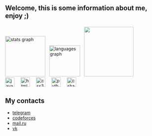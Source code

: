 <h2 align="left">Welcome, this is some information about me, enjoy ;)</h2>

###

<div align="left">
  <img src="https://github-readme-stats.vercel.app/api?username=Tipok3465&hide_title=false&hide_rank=false&show_icons=true&include_all_commits=true&count_private=true&disable_animations=false&theme=dracula&locale=en&hide_border=false" height="130" alt="stats graph"  />
  <img width="5" />
  <img src="https://github-readme-stats.vercel.app/api/top-langs?username=Tipok3465&locale=en&hide_title=false&layout=compact&card_width=320&langs_count=5&theme=dracula&hide_border=false" height="100" alt="languages graph"  />
  <img width="5" />
  <img height="160" src="https://gifs.obs.ru-moscow-1.hc.sbercloud.ru/eef685eda3e1e5119037df64cba54f2e921f83863fbb2c7391c8e0f34836ca51.gif"  />
</div>

<div align="left">
  <img src="https://cdn.jsdelivr.net/gh/devicons/devicon/icons/javascript/javascript-original.svg" height="30" alt="javascript logo"  />
  <img width="12" />
  <img src="https://cdn.jsdelivr.net/gh/devicons/devicon/icons/html5/html5-original.svg" height="30" alt="html5 logo"  />
  <img width="12" />
  <img src="https://cdn.jsdelivr.net/gh/devicons/devicon/icons/css3/css3-original.svg" height="30" alt="css3 logo"  />
  <img width="12" />
  <img src="https://cdn.jsdelivr.net/gh/devicons/devicon/icons/python/python-original.svg" height="30" alt="python logo"  />
  <img width="12" />
  <img src="https://cdn.jsdelivr.net/gh/devicons/devicon/icons/csharp/csharp-original.svg" height="30" alt="csharp logo"  />
</div>

## My contacts
* [telegram](https://t.me/noname34656)
* [codeforces](https://codeforces.com/profile/fmp_noname_)
* [mail.ru](https://e.mail.ru/cgi-bin/sentmsg?To=danpod1001@mail.ru&from=otvet&afterReload=1)
* [vk](https://vk.com/me.noname)
